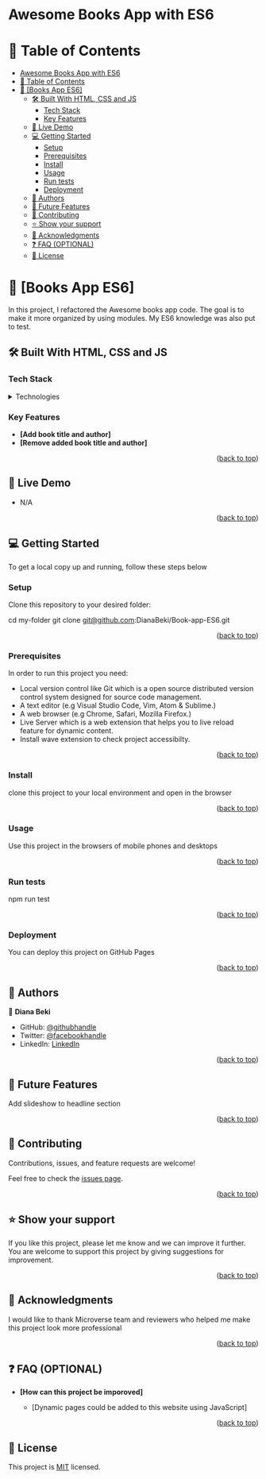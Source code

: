 
# Awesome Books App with ES6


<a name="readme-top"></a>

# 📗 Table of Contents

- [Awesome Books App with ES6](#awesome-books-app-with-es6)
- [📗 Table of Contents](#-table-of-contents)
- [📖 \[Books App ES6\] ](#-books-app-es6-)
  - [🛠 Built With  HTML, CSS and JS](#-built-with--html-css-and-js)
    - [Tech Stack ](#tech-stack-)
    - [Key Features ](#key-features-)
  - [🚀 Live Demo ](#-live-demo-)
  - [💻 Getting Started ](#-getting-started-)
    - [Setup](#setup)
    - [Prerequisites](#prerequisites)
    - [Install](#install)
    - [Usage](#usage)
    - [Run tests](#run-tests)
    - [Deployment](#deployment)
  - [👥 Authors ](#-authors-)
  - [🔭 Future Features ](#-future-features-)
  - [🤝 Contributing ](#-contributing-)
  - [⭐️ Show your support ](#️-show-your-support-)
  - [🙏 Acknowledgments ](#-acknowledgments-)
  - [❓ FAQ (OPTIONAL) ](#-faq-optional-)
  - [📝 License ](#-license-)



# 📖 [Books App ES6] <a name="about-project"></a>

In this project, I refactored the Awesome books app code. The goal is to make it more organized by using modules. My ES6 knowledge was also put to test.
 
## 🛠 Built With <a name="built-with"> HTML, CSS and JS</a>

### Tech Stack <a name="tech-stack"></a>
<details>
<summary>Technologies</summary>
  <ul>
    <li><a href="#">HTML</a></li>
    <li><a href="#">CSS</a></li>
    <li><a href="#">JavaScript</a></li>
    <li><a href="#">GitHub</a></li>
  </ul>
</details>

### Key Features <a name="key-features"></a>


- **[Add book title and author]**
- **[Remove added book title and author]**

<p align="right">(<a href="#readme-top">back to top</a>)</p>


 ## 🚀 Live Demo <a name="live-demo"></a>

- N/A

<p align="right">(<a href="#readme-top">back to top</a>)</p> 



## 💻 Getting Started <a name="getting-started"></a>

To get a local copy up and running, follow these steps below

### Setup

Clone this repository to your desired folder:


  cd my-folder
  git clone git@github.com:DianaBeki/Book-app-ES6.git

<p align="right">(<a href="#readme-top">back to top</a>)</p>

### Prerequisites

In order to run this project you need: 
- Local version control like Git which is a open source distributed version control system designed for source code management.
- A text editor (e.g Visual Studio Code, Vim, Atom & Sublime.)
- A web browser (e.g Chrome, Safari, Mozilla Firefox.)
- Live Server which is a web extension that helps you to live reload feature for dynamic content.
- Install wave extension to check project accessibilty.

<p align="right">(<a href="#readme-top">back to top</a>)</p>

### Install

clone this project to your local environment and open in the browser

<p align="right">(<a href="#readme-top">back to top</a>)</p>

### Usage

Use this project in the browsers of mobile phones and desktops

<p align="right">(<a href="#readme-top">back to top</a>)</p>

### Run tests

npm run test

<p align="right">(<a href="#readme-top">back to top</a>)</p>

### Deployment

You can deploy this project on GitHub Pages

<p align="right">(<a href="#readme-top">back to top</a>)</p>


## 👥 Authors <a name="authors"></a>

👤 **Diana Beki**

- GitHub: [@githubhandle](https://github.com/DianaBeki)
- Twitter: [@facebookhandle](https://twitter.com/home)
- LinkedIn: [LinkedIn](https://www.linkedin.com/in/diana-beki-b49684230/)

<p align="right">(<a href="#readme-top">back to top</a>)</p>



## 🔭 Future Features <a name="future-features"></a>


Add slideshow to headline section

<p align="right">(<a href="#readme-top">back to top</a>)</p>



## 🤝 Contributing <a name="contributing"></a>

Contributions, issues, and feature requests are welcome!

Feel free to check the [issues page](https://github.com/DianaBeki/Book-app-ES6/issues).

<p align="right">(<a href="#readme-top">back to top</a>)</p>



## ⭐️ Show your support <a name="support"></a>

If you like this project, please let me know and we can improve it further. You are welcome to support this project by giving suggestions for improvement.

<p align="right">(<a href="#readme-top">back to top</a>)</p>



## 🙏 Acknowledgments <a name="acknowledgements"></a>

I would like to thank Microverse team and reviewers who helped me make this project look more professional

<p align="right">(<a href="#readme-top">back to top</a>)</p>



## ❓ FAQ (OPTIONAL) <a name="faq"></a>

- **[How can this project be imporoved]**

  - [Dynamic pages could be added to this website using JavaScript]

<p align="right">(<a href="#readme-top">back to top</a>)</p>


## 📝 License <a name="license"></a>

This project is [MIT](https://github.com/DianaBeki/Book-app-ES6/blob/main/LICENSE) licensed.